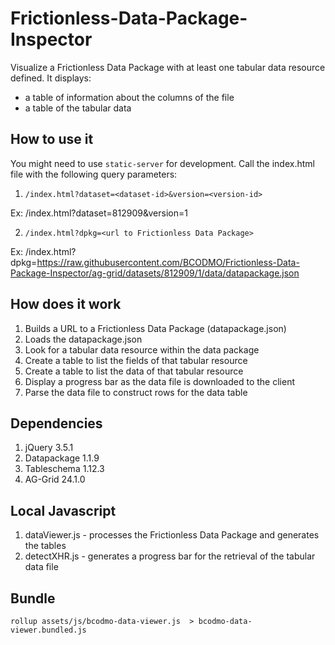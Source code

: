 # Frictionless-Data-Package-Inspector
Visualize a Frictionless Data Package with at least one tabular data resource defined. It displays:
- a table of information about the columns of the file
- a table of the tabular data

## How to use it
You might need to use `static-server` for development.
Call the index.html file with the following query parameters:

1. `/index.html?dataset=<dataset-id>&version=<version-id>`
  
  Ex: /index.html?dataset=812909&version=1
  
2. `/index.html?dpkg=<url to Frictionless Data Package>`
  
  Ex: /index.html?dpkg=https://raw.githubusercontent.com/BCODMO/Frictionless-Data-Package-Inspector/ag-grid/datasets/812909/1/data/datapackage.json
  
## How does it work

1. Builds a URL to a Frictionless Data Package (datapackage.json)
2. Loads the datapackage.json
3. Look for a tabular data resource within the data package
4. Create a table to list the fields of that tabular resource
5. Create a table to list the data of that tabular resource
6. Display a progress bar as the data file is downloaded to the client
7. Parse the data file to construct rows for the data table

## Dependencies

1. jQuery 3.5.1
2. Datapackage 1.1.9
3. Tableschema 1.12.3
4. AG-Grid 24.1.0

## Local Javascript

1. dataViewer.js - processes the Frictionless Data Package and generates the tables
2. detectXHR.js - generates a progress bar for the retrieval of the tabular data file

## Bundle

`rollup assets/js/bcodmo-data-viewer.js  > bcodmo-data-viewer.bundled.js`
